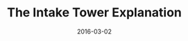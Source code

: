 ---
title: The Intake Tower Explanation
type: videos
description: A video about the construction of Cotter Dam intake tower.
excerpt: A short video featuring yours truly, and the construction of the intake tower on the Cotter Dam project. ICON Water
date: 2016-03-02
categories: ["engineering"]
cover: cover-video-ian-intake
slug: the-intake-explanation
video: https://www.youtube.com/embed/6MZ0eRckO34
---